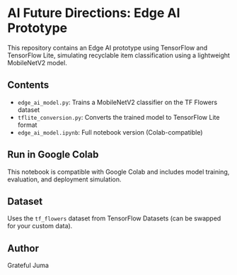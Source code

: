 # AI Future Directions: Edge AI Prototype

This repository contains an Edge AI prototype using TensorFlow and TensorFlow Lite, simulating recyclable item classification using a lightweight MobileNetV2 model.

## Contents

- `edge_ai_model.py`: Trains a MobileNetV2 classifier on the TF Flowers dataset
- `tflite_conversion.py`: Converts the trained model to TensorFlow Lite format
- `edge_ai_model.ipynb`: Full notebook version (Colab-compatible)

## Run in Google Colab

This notebook is compatible with Google Colab and includes model training, evaluation, and deployment simulation.

## Dataset

Uses the `tf_flowers` dataset from TensorFlow Datasets (can be swapped for your custom data).

## Author

Grateful Juma
